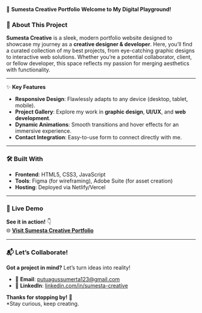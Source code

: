 🌟 **Sumesta Creative Portfolio**
**Welcome to My Digital Playground!**  

### 🚀 **About This Project**  
**Sumesta Creative** is a sleek, modern portfolio website designed to showcase my journey as a **creative designer & developer**. Here, you’ll find a curated collection of my best projects, from eye-catching graphic designs to interactive web solutions. Whether you’re a potential collaborator, client, or fellow developer, this space reflects my passion for merging aesthetics with functionality.  

---

✨ **Key Features**
- **Responsive Design**: Flawlessly adapts to any device (desktop, tablet, mobile).  
- **Project Gallery**: Explore my work in **graphic design**, **UI/UX**, and **web development**.  
- **Dynamic Animations**: Smooth transitions and hover effects for an immersive experience.  
- **Contact Integration**: Easy-to-use form to connect directly with me.  

---

### 🛠️ **Built With**  
- **Frontend**: HTML5, CSS3, JavaScript  
- **Tools**: Figma (for wireframing), Adobe Suite (for asset creation)  
- **Hosting**: Deployed via Netlify/Vercel  

---

### 🔗 **Live Demo**  
**See it in action!** 👇  
🌐 [**Visit Sumesta Creative Portfolio**](https://putuagus76.github.io/Portfolio2025/index.html)  

---

### 📬 **Let’s Collaborate!**  
**Got a project in mind?** Let’s turn ideas into reality!  
- 📧 **Email**: [putuagussumerta123@gmail.com](mailto:putuagussumerta123@gmail.com)  
- 💼 **LinkedIn**: [linkedin.com/in/sumesta-creative](https://www.linkedin.com/in/putu-agus-sumerta-yasa-b3782720a?utm_source=share&utm_campaign=share_via&utm_content=profile&utm_medium=android_app)  

**Thanks for stopping by!** 🎨  
*Stay curious, keep creating.
